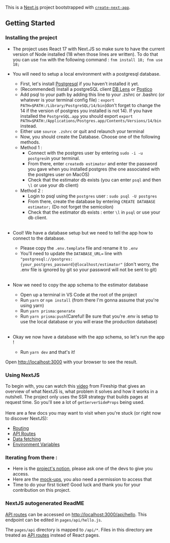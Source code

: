 This is a [Next.js](https://nextjs.org/) project bootstrapped with [`create-next-app`](https://github.com/vercel/next.js/tree/canary/packages/create-next-app).

## Getting Started

### Installing the project

- The project uses React 17 with Next.JS so make sure to have the current version of Node installed (18 when those lines are written). To do that you can use `fnm` with the following command : `fnm install 18; fnm use 18;`
- You will need to setup a local environment with a postgresql database.

  - First, let's install [Postgresql](https://www.postgresql.org/download/) if you haven't installed it yet.
  - (Recommended) Install a postgreSQL client [DB Lens](https://dblens.app/) or [Postico](https://eggerapps.at/postico/)
  - Add psql to your path by adding this line to your .zshrc or .bashrc (or whatever is your terminal config file) : `export PATH=$PATH:/Library/PostgreSQL/14/bin`(don't forget to change the 14 if the version of postgres you installed is not 14). If you have installed the `PostgreSQL.app` you should export `export PATH=$PATH:/Applications/Postgres.app/Contents/Versions/14/bin` instead.
  - Either use `source .zshrc` or quit and relaunch your terminal
  - Now, you should create the Database. Choose one of the following methods.
  - Method 1 :
    - Connect with the postgres user by entering `sudo -i -u postgres`in your terminal.
    - From there, enter `createdb estimator` and enter the password you gave when you installed postgres (the one associated with the postgres user on MacOS)
    - Check that the estimator db exists (you can enter `psql` and then `\l` or use your db client)
  - Method 2 :
    - Login to psql using the `postgres` user : `sudo psql -U postgres`
    - From there, create the database by entering `CREATE DATABASE estimator;` (Do not forget the semicolon)
    - Check that the estimator db exists : enter `\l` in `psql` or use your db client.
      <br/><br/>

- Cool! We have a database setup but we need to tell the app how to connect to the database.

  - Please copy the `.env.template` file and rename it to `.env`
  - You'll need to update the `DATABASE_URL=` line with `"postgresql://postgres:{your_postgres_password}@localhost/estimator"` (don't worry, the .env file is ignored by git so your password will not be sent to git)
    <br/><br/>

- Now we need to copy the app schema to the estimator database

  - Open up a terminal in VS Code at the root of the project
  - Run `yarn` or `npm install` (from there I'm gonna assume that you're using yarn)
  - Run `yarn prisma:generate`
  - Run `yarn prisma:push`(Careful! Be sure that you're .env is setup to use the local database or you will erase the production database)
    <br/><br/>

- Okay we now have a database with the app schema, so let's run the app !
  - Run `yarn dev` and that's it!

Open [http://localhost:3000](http://localhost:3000) with your browser to see the result.

### Using NextJS

To begin with, you can watch this [video](https://www.youtube.com/watch?v=Sklc_fQBmcs&ab_channel=Fireship) from Fireship that gives an overview of what NextJS is, what problem it solves and how it works in a nutshell.
The project only uses the SSR strategy that builds pages at request time. So you'll see a lot of `getServerSideProps` being used.  
<br/>Here are a few docs you may want to visit when you're stuck (or right now to discover NextJS):

- [Routing](https://nextjs.org/docs/routing/introduction)
- [API Routes](https://nextjs.org/docs/api-routes/introduction)
- [Data fetching](https://nextjs.org/docs/basic-features/data-fetching/overview)
- [Environment Variables](https://nextjs.org/docs/basic-features/environment-variables)

### Iterating from there :

- Here is the [project's notion](https://www.notion.so/m33/Project-management-tool-3a878cd5dd0149a4a40dd08142b6e9a9?v=dd05c05e4ee04c1b905d8dd13c060568), please ask one of the devs to give you access.
- Here are the [mock-ups](https://whimsical.com/outil-delivery-EAhQr3Pg1wHMdp2d6yLhBy), you also need a permission to access that
- Time to do your first ticket! Good luck and thank you for your contribution on this project.

### NextJS autogenerated ReadME

[API routes](https://nextjs.org/docs/api-routes/introduction) can be accessed on [http://localhost:3000/api/hello](http://localhost:3000/api/hello). This endpoint can be edited in `pages/api/hello.js`.

The `pages/api` directory is mapped to `/api/*`. Files in this directory are treated as [API routes](https://nextjs.org/docs/api-routes/introduction) instead of React pages.
